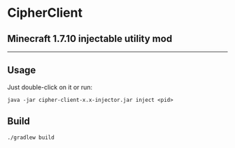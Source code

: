 # CipherClient

## Minecraft 1.7.10 injectable utility mod

---

## Usage
Just double-click on it or run:
```shell
java -jar cipher-client-x.x-injector.jar inject <pid>
```

## Build
```shell
./gradlew build
```

